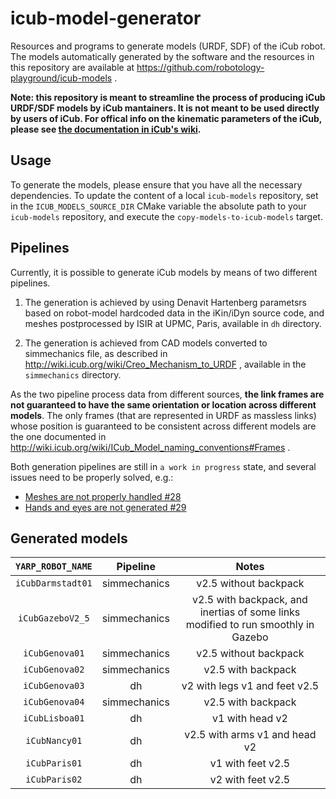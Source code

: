 # icub-model-generator

Resources and programs to generate models (URDF, SDF) of the iCub robot.
The models automatically generated by the software and the resources in this repository 
are available at https://github.com/robotology-playground/icub-models . 

**Note: this repository is meant to streamline the process of producing iCub URDF/SDF models by iCub mantainers. It is not meant to be used directly by users of iCub. For offical info on the kinematic parameters of the iCub, please see [the documentation in iCub's wiki](http://wiki.icub.org/wiki/ICubForwardKinematics).**

## Usage 
To generate the models, please ensure that you have all the necessary dependencies. 
To update the content of a local `icub-models` repository, set in the `ICUB_MODELS_SOURCE_DIR`
CMake variable the absolute path to your `icub-models` repository, and execute the `copy-models-to-icub-models` target.

## Pipelines 
Currently, it is possible to generate iCub models by means of two different pipelines. 

1) The generation is achieved by using Denavit Hartenberg parametsrs based on robot-model hardcoded data in the iKin/iDyn source code, and meshes postprocessed by ISIR at UPMC, Paris, available in `dh` directory.

2) The generation is achieved from CAD models converted to simmechanics file, as described in http://wiki.icub.org/wiki/Creo_Mechanism_to_URDF , available in the `simmechanics` directory.

As the two pipeline process data from different sources, **the link frames are not guaranteed to have the same orientation 
or location across different models**. The only frames (that are represented in URDF as massless links) whose position is guaranteed to be consistent across different models are the one documented in http://wiki.icub.org/wiki/ICub_Model_naming_conventions#Frames . 

Both generation pipelines are still in `a work in progress` state, and several issues need to be properly solved, e.g.:
* [Meshes are not properly handled #28](https://github.com/robotology-playground/icub-model-generator/issues/28)
* [Hands and eyes are not generated #29](https://github.com/robotology-playground/icub-model-generator/issues/29)

## Generated models 

| `YARP_ROBOT_NAME` | Pipeline     | Notes                 |
|:-----------------:|:------------:|:---------------------:|
| `iCubDarmstadt01` | simmechanics | v2.5 without backpack |
| `iCubGazeboV2_5`  | simmechanics | v2.5 with backpack, and inertias of some links modified to run smoothly in Gazebo | 
| `iCubGenova01`    | simmechanics | v2.5 without backpack | 
| `iCubGenova02`    | simmechanics | v2.5   with backpack  | 
| `iCubGenova03`    | dh | v2 with legs v1 and feet v2.5   | 
| `iCubGenova04`    | simmechanics | v2.5   with backpack  | 
| `iCubLisboa01`    | dh           | v1 with head v2       |
| `iCubNancy01`     | dh           | v2.5 with arms v1 and head v2|
| `iCubParis01`     | dh           | v1 with feet v2.5     | 
| `iCubParis02`     | dh           | v2 with feet v2.5     | 
